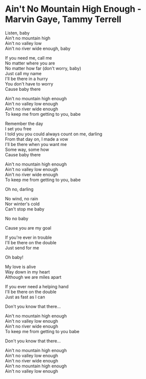 # Ain't No Mountain High Enough - Marvin Gaye, Tammy Terrell

Listen, baby\
Ain't no mountain high\
Ain't no valley low\
Ain't no river wide enough, baby

If you need me, call me\
No matter where you are\
No matter how far (don't worry, baby)\
Just call my name\
I'll be there in a hurry\
You don't have to worry\
Cause baby there

Ain't no mountain high enough\
Ain't no valley low enough\
Ain't no river wide enough\
To keep me from getting to you, babe

Remember the day\
I set you free\
I told you you could always count on me, darling\
From that day on, I made a vow\
I'll be there when you want me\
Some way, some how\
Cause baby there

Ain't no mountain high enough\
Ain't no valley low enough\
Ain't no river wide enough\
To keep me from getting to you, babe

Oh no, darling

No wind, no rain\
Nor winter's cold\
Can't stop me baby

No no baby

Cause you are my goal

If you're ever in trouble\
I'll be there on the double\
Just send for me

Oh baby!

My love is alive\
Way down in my heart\
Although we are miles apart

If you ever need a helping hand\
I'll be there on the double\
Just as fast as I can

Don't you know that there...

Ain't no mountain high enough\
Ain't no valley low enough\
Ain't no river wide enough\
To keep me from getting to you babe

Don't you know that there...

Ain't no mountain high enough\
Ain't no valley low enough\
Ain't no river wide enough\
Ain't no mountain high enough\
Ain't no valley low enough